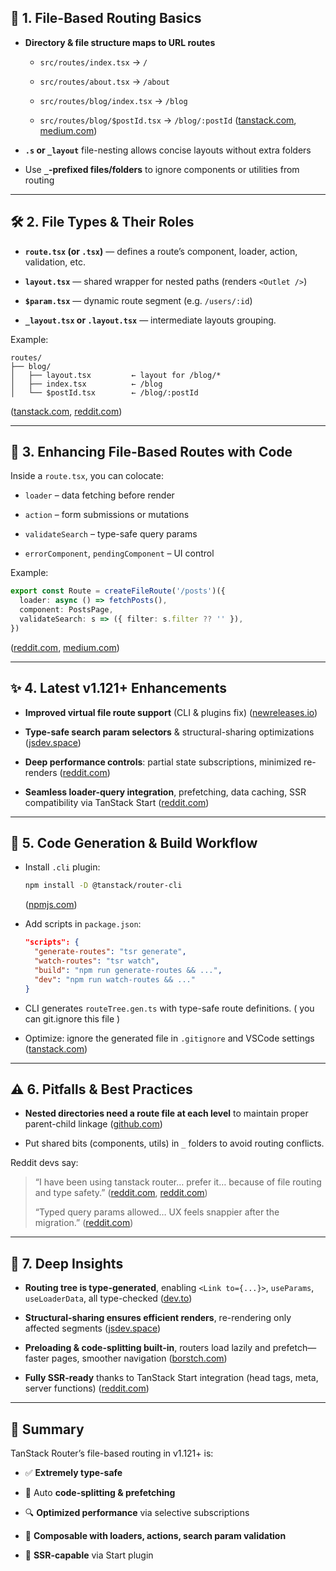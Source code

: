 
## 📂 1. File-Based Routing Basics

- **Directory & file structure maps to URL routes**
    
    - `src/routes/index.tsx` → `/`
        
    - `src/routes/about.tsx` → `/about`
        
    - `src/routes/blog/index.tsx` → `/blog`
        
    - `src/routes/blog/$postId.tsx` → `/blog/:postId` ([tanstack.com](https://tanstack.com/router/latest/docs/framework/react/guide/file-based-routing/?utm_source=chatgpt.com "File-Based Routing | TanStack Router React Docs"), [medium.com](https://medium.com/%40an.chmelev/meet-tanstack-router-a-modern-fully-type-safe-router-for-react-b0687c152bdb?utm_source=chatgpt.com "Meet TanStack Router: A Modern, Fully Type-Safe Router for React | by Andrei Chmelev | May, 2025 | Medium"))
        
- **`.s` or `_layout`** file-nesting allows concise layouts without extra folders
    
- Use **`_`-prefixed files/folders** to ignore components or utilities from routing
    

---

## 🛠 2. File Types & Their Roles

- **`route.tsx` (or `.tsx`)** — defines a route’s component, loader, action, validation, etc.
    
- **`layout.tsx`** — shared wrapper for nested paths (renders `<Outlet />`)
    
- **`$param.tsx`** — dynamic route segment (e.g. `/users/:id`)
    
- **`_layout.tsx` or `.layout.tsx`** — intermediate layouts grouping.
    

Example:

```
routes/
├── blog/
│   ├── layout.tsx         ← layout for /blog/*
│   ├── index.tsx          ← /blog
│   └── $postId.tsx        ← /blog/:postId
```

([tanstack.com](https://tanstack.com/router/latest/docs/framework/react/guide/file-based-routing/?utm_source=chatgpt.com "File-Based Routing | TanStack Router React Docs"), [reddit.com](https://www.reddit.com/r/reactjs/comments/1bo3hzr?utm_source=chatgpt.com "Best Practices for Using TanStack Router with a Feature-Based Project Structure ?"))

---

## 🔧 3. Enhancing File-Based Routes with Code

Inside a `route.tsx`, you can colocate:

- `loader` – data fetching before render
    
- `action` – form submissions or mutations
    
- `validateSearch` – type-safe query params
    
- `errorComponent`, `pendingComponent` – UI control
    

Example:

```ts
export const Route = createFileRoute('/posts')({
  loader: async () => fetchPosts(),
  component: PostsPage,
  validateSearch: s => ({ filter: s.filter ?? '' }),
})
```

([reddit.com](https://www.reddit.com/r/reactjs/comments/1jjdx0l?utm_source=chatgpt.com "Tanstack Router vs React Router"), [medium.com](https://medium.com/%40an.chmelev/meet-tanstack-router-a-modern-fully-type-safe-router-for-react-b0687c152bdb?utm_source=chatgpt.com "Meet TanStack Router: A Modern, Fully Type-Safe Router for React | by Andrei Chmelev | May, 2025 | Medium"))

---

## ✨ 4. Latest v1.121+ Enhancements

- **Improved virtual file route support** (CLI & plugins fix) ([newreleases.io](https://newreleases.io/project/github/TanStack/router/release/v1.121.7?utm_source=chatgpt.com "TanStack/router v1.121.7 on GitHub"))
    
- **Type-safe search param selectors** & structural-sharing optimizations ([jsdev.space](https://jsdev.space/howto/tanstack-router/?utm_source=chatgpt.com "How to Use TanStack Router: A Modern, Type-Safe Router for React"))
    
- **Deep performance controls**: partial state subscriptions, minimized re-renders ([reddit.com](https://www.reddit.com/r/reactjs/comments/1jjdx0l?utm_source=chatgpt.com "Tanstack Router vs React Router"))
    
- **Seamless loader-query integration**, prefetching, data caching, SSR compatibility via TanStack Start ([reddit.com](https://www.reddit.com/r/reactjs/comments/1fmkvcy?utm_source=chatgpt.com "React Router v7 feels like a scramble to match TanStack Router?"))

---

## 🧩 5. Code Generation & Build Workflow

- Install `.cli` plugin:
    
    ```bash
    npm install -D @tanstack/router-cli
    ```
    
    ([npmjs.com](https://www.npmjs.com/package/%40tanstack/router-cli?utm_source=chatgpt.com "@tanstack/router-cli - npm"))
    
- Add scripts in `package.json`:
    
    ```json
    "scripts": {
      "generate-routes": "tsr generate",
      "watch-routes": "tsr watch",
      "build": "npm run generate-routes && ...",
      "dev": "npm run watch-routes && ..."
    }
    ```
    
- CLI generates `routeTree.gen.ts` with type-safe route definitions. ( you can git.ignore this file )
    
- Optimize: ignore the generated file in `.gitignore` and VSCode settings ([tanstack.com](https://tanstack.com/router/v1/docs/framework/react/routing/installation-with-router-cli?utm_source=chatgpt.com "Installation with Router CLI | TanStack Router React Docs"))
    

---

## ⚠️ 6. Pitfalls & Best Practices

- **Nested directories need a route file at each level** to maintain proper parent-child linkage ([github.com](https://github.com/TanStack/router/issues/832?utm_source=chatgpt.com "File-based routing doesn't support nested routes · Issue #832 · TanStack/router · GitHub"))
    
- Put shared bits (components, utils) in `_` folders to avoid routing conflicts.
    

Reddit devs say:

> “I have been using tanstack router… prefer it… because of file routing and type safety.” ([reddit.com](https://www.reddit.com/r/reactjs/comments/1865l1x?utm_source=chatgpt.com "I’ve made React Router links type-safe"), [reddit.com](https://www.reddit.com/r/reactjs/comments/1jjdx0l?utm_source=chatgpt.com "Tanstack Router vs React Router"))
> 
> “Typed query params allowed… UX feels snappier after the migration.” ([reddit.com](https://www.reddit.com/r/reactjs/comments/1hnjtrk?utm_source=chatgpt.com "React Router vs TanStack Router"))

---

## 🧠 7. Deep Insights

- **Routing tree is type-generated**, enabling `<Link to={...}>`, `useParams`, `useLoaderData`, all type-checked ([dev.to](https://dev.to/rigalpatel001/tanstack-router-the-future-of-react-routing-in-2025-421p?utm_source=chatgpt.com "TanStack Router: The Future of React Routing in 2025 - DEV Community"))
    
- **Structural-sharing ensures efficient renders**, re-rendering only affected segments ([jsdev.space](https://jsdev.space/howto/tanstack-router/?utm_source=chatgpt.com "How to Use TanStack Router: A Modern, Type-Safe Router for React"))
    
- **Preloading & code-splitting built-in**, routers load lazily and prefetch—faster pages, smoother navigation ([borstch.com](https://borstch.com/blog/development/tanstack-router-api-reference-a-comprehensive-guide-for-javascript-developers?utm_source=chatgpt.com "TanStack Router API Reference: A Comprehensive Guide for JavaScript Developers | Development | Borstch"))
    
- **Fully SSR-ready** thanks to TanStack Start integration (head tags, meta, server functions) ([reddit.com](https://www.reddit.com/r/reactjs/comments/1hn0e7l?utm_source=chatgpt.com "What is your favorite Router in JS/React?"))
    

---

## 🚀 Summary

TanStack Router’s file-based routing in v1.121+ is:

- ✅ **Extremely type-safe**
    
- 🔄 Auto **code-splitting & prefetching**
    
- 🔍 **Optimized performance** via selective subscriptions
    
- 🧩 **Composable with loaders, actions, search param validation**
    
- 🧠 **SSR-capable** via Start plugin
    

